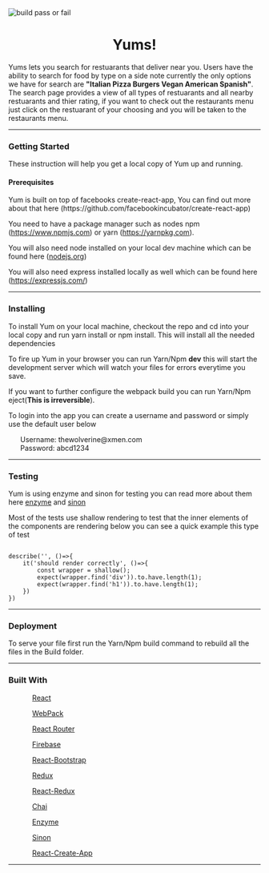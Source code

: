 <img src="https://travis-ci.org/J8298c/yumshub.svg?branch=master" alt="build pass or fail"/>
<h1 style="text-align: center">Yums!</h1> 
<p>Yums lets you search for restuarants that deliver near you. Users have the ability to search for food by type on a side note currently the only options we have for search are <strong>"Italian Pizza Burgers Vegan American Spanish"</strong>. The search page provides a view of all types of restuarants and all nearby restuarants and thier rating, if you want to check out the restaurants menu just click on the restuarant of your choosing and you will be taken to the restaurants menu.</p>
<hr />

<h3>Getting Started</h3>
These instruction will help you get a local copy of Yum up and running.

<h4>Prerequisites</h4>
<p>Yum is built on top of facebooks create-react-app, You can find out more about that here (https://github.com/facebookincubator/create-react-app)</p>

<p>You need to have a package manager such as nodes npm (<a href='https://www.npmjs.com'>https://www.npmjs.com</a>) or yarn (<a href='https://yarnpkg.com/en/'>https://yarnpkg.com</a>).</p>

<p>You will also need node installed on your local dev machine which can be found here (<a href="https://nodejs.org/en/">nodejs.org</a>)</p>

<p>You will also need express installed locally as well which can be found here (<a href="https://expressjs.com/">https://expressjs.com/</a>)</p>

<hr />

<h3>Installing</h3>

<p>To install Yum on your local machine, checkout the repo and cd into your local copy and run yarn install or npm install. This will install all the needed dependencies</p>

<p>To fire up Yum in your browser you can run Yarn/Npm <strong>dev</strong> this will start the development server which will watch your files for errors everytime you save.</p>

<p>If you want to further configure the webpack build you can run Yarn/Npm eject(<strong>This is irreversible</strong>).</p>
<p>To login into the app you can create a username and password or simply use the default user below</p>
<ul style="list-style-type: none">
<li>Username: thewolverine@xmen.com</li>
<li>Password: abcd1234</li>
</ul>
<hr />

<h3>Testing</h3>

<p>Yum is using enzyme and sinon for testing you can read more about them here <a href="https://github.com/airbnb/enzyme">enzyme</a> and <a href="http://sinonjs.org/">sinon</a></p>

<p>Most of the tests use shallow rendering to test that the inner elements of the components are rendering below you can see a quick example this type of test</p>

<code>
describe('<NotFound />', ()=>{
	it('should render correctly', ()=>{
		const wrapper = shallow(<NotFound />);
		expect(wrapper.find('div')).to.have.length(1);
		expect(wrapper.find('h1')).to.have.length(1);
	})
})
</code>
<hr />

<h3>Deployment</h3>

<p>To serve your file first run the Yarn/Npm build command to rebuild all the files in the Build folder.</p>
<hr />

<h3>Built With</h3>
<ul>
	<ol><a href="https://facebook.github.io/react/">React</a></ol>
	<ol><a href="https://webpack.github.io/">WebPack</a></ol>
	<ol><a href="https://reacttraining.com/react-router/">React Router</a></ol>
	<ol><a href="https://firebase.google.com/">Firebase</a></ol>
	<ol><a href="https://react-bootstrap.github.io/">React-Bootstrap</a></ol>
	<ol><a href="http://redux.js.org/">Redux</a></ol>
	<ol><a href="http://redux.js.org/docs/basics/UsageWithReact.html">React-Redux</a></ol>
	<ol><a href="http://chaijs.com/">Chai</a></ol>
	<ol><a href="https://github.com/airbnb/enzyme">Enzyme </a></ol>
	<ol><a href="http://sinonjs.org/releases/v2.1.0/spies/">Sinon</a></ol>
	<ol><a href="https://github.com/facebookincubator/create-react-app">React-Create-App </a></ol>
</ul>
<hr />
